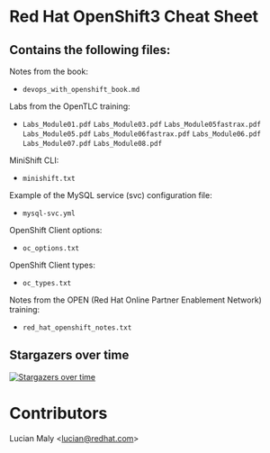 # Red Hat OpenShift3 Cheat Sheet

## Contains the following files:

Notes from the book:
- `devops_with_openshift_book.md`

Labs from the OpenTLC training:
- `Labs_Module01.pdf`
  `Labs_Module03.pdf`
  `Labs_Module05fastrax.pdf`
  `Labs_Module05.pdf`
  `Labs_Module06fastrax.pdf`
  `Labs_Module06.pdf`
  `Labs_Module07.pdf`
  `Labs_Module08.pdf`

MiniShift CLI:
- `minishift.txt`

Example of the MySQL service (svc) configuration file:
- `mysql-svc.yml`

OpenShift Client options:
- `oc_options.txt`

OpenShift Client types:
- `oc_types.txt`

Notes from the OPEN (Red Hat Online Partner Enablement Network) training:
- `red_hat_openshift_notes.txt`

## Stargazers over time

[![Stargazers over time](https://starchart.cc/luckylittle/openshift-cheatsheet.svg)](https://starchart.cc/luckylittle/openshift-cheatsheet)

# Contributors

Lucian Maly <<lucian@redhat.com>>

